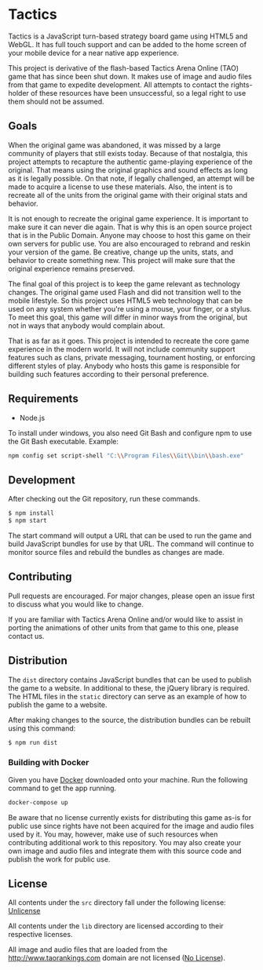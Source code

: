 # Tactics

Tactics is a JavaScript turn-based strategy board game using HTML5 and WebGL.  It has full touch support and can be added to the home screen of your mobile device for a near native app experience.

This project is derivative of the flash-based Tactics Arena Online (TAO) game that has since been shut down.  It makes use of image and audio files from that game to expedite development.  All attempts to contact the rights-holder of these resources have been unsuccessful, so a legal right to use them should not be assumed.

## Goals

When the original game was abandoned, it was missed by a large community of players that still exists today.  Because of that nostalgia, this project attempts to recapture the authentic game-playing experience of the original.  That means using the original graphics and sound effects as long as it is legally possible.  On that note, if legally challenged, an attempt will be made to acquire a license to use these materials.  Also, the intent is to recreate all of the units from the original game with their original stats and behavior.

It is not enough to recreate the original game experience.  It is important to make sure it can never die again.  That is why this is an open source project that is in the Public Domain.  Anyone may choose to host this game on their own servers for public use.  You are also encouraged to rebrand and reskin your version of the game.  Be creative, change up the units, stats, and behavior to create something new.  This project will make sure that the original experience remains preserved.

The final goal of this project is to keep the game relevant as technology changes.  The original game used Flash and did not transition well to the mobile lifestyle.  So this project uses HTML5 web technology that can be used on any system whether you're using a mouse, your finger, or a stylus.  To meet this goal, this game will differ in minor ways from the original, but not in ways that anybody would complain about.

That is as far as it goes.  This project is intended to recreate the core game experience in the modern world.  It will not include community support features such as clans, private messaging, tournament hosting, or enforcing different styles of play.  Anybody who hosts this game is responsible for building such features according to their personal preference.

## Requirements
* Node.js

To install under windows, you also need Git Bash and configure npm to use the Git Bash executable.
Example:
```bash
npm config set script-shell "C:\\Program Files\\Git\\bin\\bash.exe"
```

## Development
After checking out the Git repository, run these commands.

```bash
$ npm install
$ npm start
```

The start command will output a URL that can be used to run the game and build JavaScript bundles for use by that URL.  The command will continue to monitor source files and rebuild the bundles as changes are made.

## Contributing
Pull requests are encouraged. For major changes, please open an issue first to discuss what you would like to change.

If you are familiar with Tactics Arena Online and/or would like to assist in porting the animations of other units from that game to this one, please contact us.

## Distribution

The `dist` directory contains JavaScript bundles that can be used to publish the game to a website.  In additional to these, the jQuery library is required.  The HTML files in the `static` directory can serve as an example of how to publish the game to a website.

After making changes to the source, the distribution bundles can be rebuilt using this command:

```bash
$ npm run dist
```

### Building with Docker

Given you have [Docker](https://www.docker.com/get-started) downloaded onto your machine. Run the following command to
get the app running.

```bash
docker-compose up
```

Be aware that no license currently exists for distributing this game as-is for public use since rights have not been acquired for the image and audio files used by it.  You may, however, make use of such resources when contributing additional work to this repository.  You may also create your own image and audio files and integrate them with this source code and publish the work for public use.

## License
All contents under the `src` directory fall under the following license:
[Unlicense](https://choosealicense.com/licenses/unlicense/)

All contents under the `lib` directory are licensed according to their respective licenses.

All image and audio files that are loaded from the http://www.taorankings.com domain are not licensed ([No License](https://choosealicense.com/no-permission/)).
